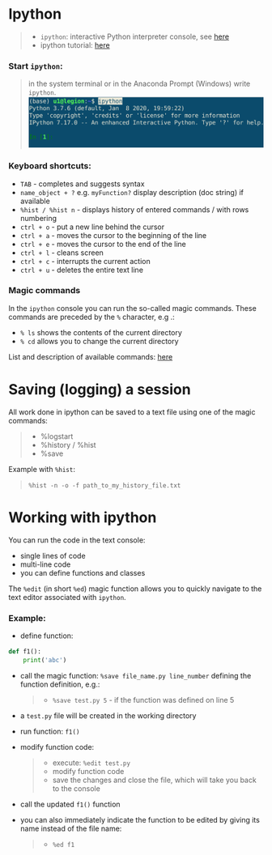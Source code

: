 # Ipython

 >- `ipython`: interactive Python interpreter console, see [here](https://ipython.org/ipython-doc/stable/overview.html)
 >- ipython tutorial: [here](https://ipython.readthedocs.io/en/stable/interactive/index.html)


### Start `ipython`:

 > in the system terminal or in the Anaconda Prompt (Windows) write `ipython`.
 ![Lunch ipython](./img/ipython.png)


### Keyboard shortcuts:

 - `TAB` - completes and suggests syntax  
 - `name_object + ?` e.g. `myFunction?` display description (doc string) if available
 - `%hist / %hist n` - displays history of entered commands / with rows numbering
 - `ctrl + o` - put a new line behind the cursor
 - `ctrl + a` - moves the cursor to the beginning of the line
 - `ctrl + e` - moves the cursor to the end of the line
 - `ctrl + l` - cleans screen
 - `ctrl + c` - interrupts the current action
 - `ctrl + u` - deletes the entire text line


### Magic commands

In the `ipython` console you can run the so-called magic commands. These commands are preceded by the `%` character, e.g .:

- `% ls` shows the contents of the current directory
- `% cd` allows you to change the current directory

List and description of available commands: [here](https://ipython.readthedocs.io/en/stable/interactive/magics.html#line-magics) 


# Saving (logging) a session

All work done in ipython can be saved to a text file using one of the magic commands:

 >- %logstart
 >- %history / %hist
 >- %save

Example with `%hist`:

 > `%hist -n -o -f path_to_my_history_file.txt`


# Working with ipython

You can run the code in the text console:
- single lines of code
- multi-line code
- you can define functions and classes

The `%edit` (in short `%ed`) magic function allows you to quickly navigate to the text editor associated with `ipython`.


### Example:

- define function:
```python
def f1():
    print('abc')
```
- call the magic function: `%save file_name.py line_number` defining the function definition, e.g.:
  >- `%save test.py 5` - if the function was defined on line 5

- a `test.py` file will be created in the working directory
- run function: `f1()`
- modify function code:
  >- execute: `%edit test.py`
  >- modify function code
  >- save the changes and close the file, which will take you back to the console

- call the updated `f1()` function
- you can also immediately indicate the function to be edited by giving its name instead of the file name:
  >- `%ed f1`
